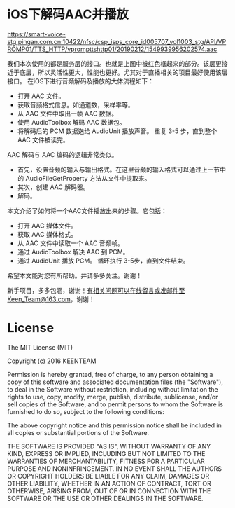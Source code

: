 iOS下解码AAC并播放
=======
https://smart-voice-stg.pingan.com.cn:10422/nfsc/csp_isps_core_id005707_vol1003_stg/API/VPROMP01/TTS_HTTP/vprompttshttp01/20190212/1549939956202574.aac
>>>>>>> 

我们本次使用的都是服务层的接口。也就是上图中被红色框起来的部分。该层更接近于底层，所以灵活性更大，性能也更好。尤其对于直播相关的项目最好使用该层接口。
在iOS下进行音频解码及播放的大体流程如下：

- 打开 AAC 文件。
- 获取音频格式信息。如通道数，采样率等。
- 从 AAC 文件中取出一帧 AAC 数据。
- 使用 AudioToolbox 解码 AAC 数据包。
- 将解码后的 PCM 数据送给 AudioUnit 播放声音。
重复 3-5 步，直到整个 AAC 文件被读完。

AAC 解码与 AAC 编码的逻辑非常类似。

- 首先，设置音频的输入与输出格式。在这里音频的输入格式可以通过上一节中的 AudioFileGetProperty 方法从文件中提取来。
- 其次，创建 AAC 解码器。
 - 解码。
 
 本文介绍了如何将一个AAC文件播放出来的步骤。它包括：
 
 - 打开 AAC 媒体文件。
 - 获取 AAC 媒体格式。
 - 从 AAC 文件中读取一个 AAC 音频帧。
 - 通过 AudioToolbox 解决 AAC 到 PCM。
 - 通过 AudioUnit 播放 PCM。
 循环执行 3-5步，直到文件结束。
 
 希望本文能对您有所帮助。并请多多关注。谢谢！
 
新手项目，多多包涵，谢谢！有相关问题可以在线留言或发邮件至Keen_Team@163.com，谢谢！


# License
The MIT License (MIT)

Copyright (c) 2016 KEENTEAM

Permission is hereby granted, free of charge, to any person obtaining a copy of this software and associated documentation files (the "Software"), to deal in the Software without restriction, including without limitation the rights to use, copy, modify, merge, publish, distribute, sublicense, and/or sell copies of the Software, and to permit persons to whom the Software is furnished to do so, subject to the following conditions:

The above copyright notice and this permission notice shall be included in all copies or substantial portions of the Software.

THE SOFTWARE IS PROVIDED "AS IS", WITHOUT WARRANTY OF ANY KIND, EXPRESS OR IMPLIED, INCLUDING BUT NOT LIMITED TO THE WARRANTIES OF MERCHANTABILITY, FITNESS FOR A PARTICULAR PURPOSE AND NONINFRINGEMENT. IN NO EVENT SHALL THE AUTHORS OR COPYRIGHT HOLDERS BE LIABLE FOR ANY CLAIM, DAMAGES OR OTHER LIABILITY, WHETHER IN AN ACTION OF CONTRACT, TORT OR OTHERWISE, ARISING FROM, OUT OF OR IN CONNECTION WITH THE SOFTWARE OR THE USE OR OTHER DEALINGS IN THE SOFTWARE.
